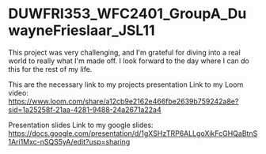 # DUWFRI353_WFC2401_GroupA_DuwayneFrieslaar_JSL11
This project was very challenging, and I'm grateful for diving into a real world to really what I'm made off. I look forward to the day where I can do this for the rest of my life.

This are the necessary link to my projects presentation
Link to my Loom video: https://www.loom.com/share/a12cb9e2162e466fbe2639b759242a8e?sid=1a25258f-21aa-4281-9488-24a2671a22a4

Presentation slides
Link to my google slides: https://docs.google.com/presentation/d/1gXSHzTRP6ALLgoXikFcGHQaBtnS1Ari1Mxc-nSQS5yA/edit?usp=sharing
